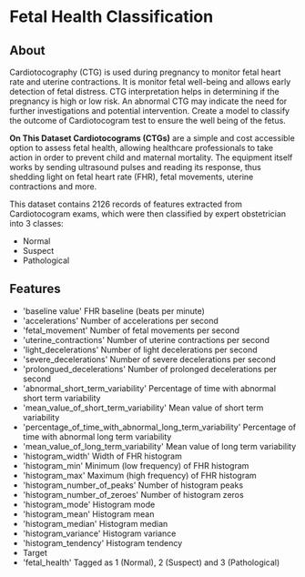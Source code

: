 # Fetal Health Classification

## About

Cardiotocography (CTG) is used during pregnancy to monitor fetal heart rate and uterine contractions. It is monitor fetal well-being and allows early detection of fetal distress.
CTG interpretation helps in determining if the pregnancy is high or low risk. An abnormal CTG may indicate the need for further investigations and potential intervention.
Create a model to classify the outcome of Cardiotocogram test to ensure the well being of the fetus.

**On This Dataset Cardiotocograms (CTGs)** are a simple and cost accessible option to assess fetal health, allowing healthcare professionals to take action in order to prevent child and maternal mortality. The equipment itself works by sending ultrasound pulses and reading its response, thus shedding light on fetal heart rate (FHR), fetal movements, uterine contractions and more.

This dataset contains 2126 records of features extracted from Cardiotocogram exams, which were then classified by expert obstetrician into 3 classes:

- Normal
- Suspect
- Pathological


## Features

- 'baseline value' FHR baseline (beats per minute)
- 'accelerations' Number of accelerations per second
- 'fetal_movement' Number of fetal movements per second
- 'uterine_contractions' Number of uterine contractions per second
- 'light_decelerations' Number of light decelerations per second
- 'severe_decelerations' Number of severe decelerations per second
- 'prolongued_decelerations' Number of prolonged decelerations per second
- 'abnormal_short_term_variability' Percentage of time with abnormal short term variability
- 'mean_value_of_short_term_variability' Mean value of short term variability
- 'percentage_of_time_with_abnormal_long_term_variability' Percentage of time with abnormal long term variability
- 'mean_value_of_long_term_variability' Mean value of long term variability
- 'histogram_width' Width of FHR histogram
- 'histogram_min' Minimum (low frequency) of FHR histogram
- 'histogram_max' Maximum (high frequency) of FHR histogram
- 'histogram_number_of_peaks' Number of histogram peaks
- 'histogram_number_of_zeroes' Number of histogram zeros
- 'histogram_mode' Histogram mode
- 'histogram_mean' Histogram mean
- 'histogram_median' Histogram median
- 'histogram_variance' Histogram variance
- 'histogram_tendency' Histogram tendency
- Target
- 'fetal_health' Tagged as 1 (Normal), 2 (Suspect) and 3 (Pathological)
